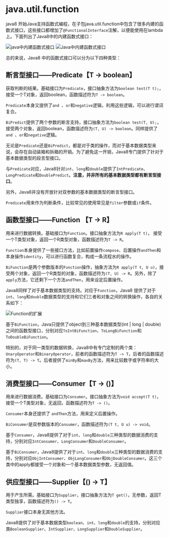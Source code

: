 # java.util.function

java8 开始Java支持函数式编程，在子包java.util.function中包含了很多内建的函数式接口，这些接口都增加了`@FunctionalInterface`注解，以便能使用在lambda上。下面列出了Java8中的内建函数式接口：

![java中内建函数式接口](https://ws1.sinaimg.cn/large/006tKfTcgy1fs4vn1ec7dj31260dzwhf.jpg)
![Java中内建函数式接口](https://ws3.sinaimg.cn/large/006tKfTcgy1fs4vns2f8vj31270dl778.jpg)

总的来说，Java8 中的函数式接口可以分为以下四种类型：

## 断言型接口——Predicate【T -> boolean】
获取判断的结果。基础接口为`Predicate`，接口抽象方法为`boolean test(T t);`，接受一个T对象，返回boolean，函数描述符为`T -> boolean`。

`Predicate`本身又提供了`and `、`or`和`negative`逻辑，利用这些逻辑，可以进行谓词复合。

`BiPredict`提供了两个参数的断言支持，接口抽象方法为`boolean test(T, U);`，接受两个对象，返回boolean，函数描述符为`(T, U) -> boolean`。同样提供了`and `、`or`和`negative`逻辑。

无论是`Predicate`还是`BiPredict`，都是对于类的操作，而对于基本数据类型来说，会存在自动装箱和拆箱的开销。为了避免这一开销，Java8专门提供了针对于基本数据类型的段言型接口。

与`Predicate`对应，Java8针对`int`、`long`和`double`提供了`IntPredicate`、`LongPredicate`和`DoublePredict`。**注意，并非所有的基本数据类型都有断言型接口**。

另外，Java8并没有开放针对双参数的基本数据类型的断言型接口。

`Predicate`用来作为判断条件，比较常见的使用常见是`filter`参数或`if`条件。

## 函数型接口——Function 【T -> R】
用来进行数据转换。基础接口为`Function`。接口抽象方法为`R apply(T t)`， 接受一个T类型对象，返回一个R类型对象，函数描述符为`T -> R`。

`Function`本身提供了一些接口方法，比如前置操作`compose`、后置操作`andThen`和本身操作`identity`，可以进行函数复合，构成一条流程水的操作。

`BiFunction`是两个参数版本的`Function`操作，抽象方法为`R apply(T t, U u)`，接受两个对象，返回一个R类型的对象，函数描述符为`(T, U) -> R`。另外，除了`apply`方法，它还剩下一个方法`andThen`，用来设定后置操作。

Java8同样了对于基本数据类型的支持。对应于`Function`，Java8 提供了对于`int`、`long`和`double`数据类型的支持和它们三者和对象之间的转换操作，各自的关系如下：

![Function的扩展](https://ws1.sinaimg.cn/large/006tKfTcgy1fs4xa69gwfj30fb0aft9n.jpg)

基于`BiFunction`，Java只提供了object到三种基本数据类型(int | long | double)之间的函数型接口，分别对应`ToIntBiFunction`、`ToLongBiFunction`和`ToDoubleBiFunction`。


特别的，对于同一类型的数据转换，Java8中有专门定制的两个类：`UnaryOperator`和`BinaryOperator`，前者的函数描述符为`T -> T`，后者的函数描述符为`(T, T) -> T`。后者提供了`minBy`和`maxBy`方法，用来比较数字或字符串的大小。


## 消费型接口——Consumer【T -> ()】
用来进行数据消费。基础接口为`Consumer`。接口抽象方法为`void accept(T t)`，接受一个T类型对象，无返回，函数描述符为`T -> ()`。

`Consumer`本身还提供了 `andThen`方法，用来定义后置操作。

`BiConsumer`是双参数版本的`Consumer`，函数描述符为`(T t, U u) -> void`。

基于`Consumer`，Java8提供了对于`int`、`long`和`double`三种类型的数据消费的支持，分别对应`IntConsumer`、`LongConsumer`和`DoubleConsumer`。

基于`BiConsumer`，Java8提供了对于`int`、`long`和`double`三种类型的数据消费的支持，分别对应`ObjIntConsumer`、`ObjLongConsumer`和`ObjDoubleConsumer`。这三个类中的apply都接受一个对象和一个基本数据类型参数，无返回值。

## 供应型接口——Supplier【() -> T】
用于产生所需。基础接口为`Supplier`，接口抽象方法为`T get()`，无参数，返回T类型独享，函数描述符为`() -> T`。

`Supplier`接口本身无其他方法。

Java8提供了对于基本数据类型`boolean`、`int`、`long`和`double`的支持，分别对应类`BooleanSupplier`、`IntSupplier`、`LongSupplier`和`DoubleSupplier`。
